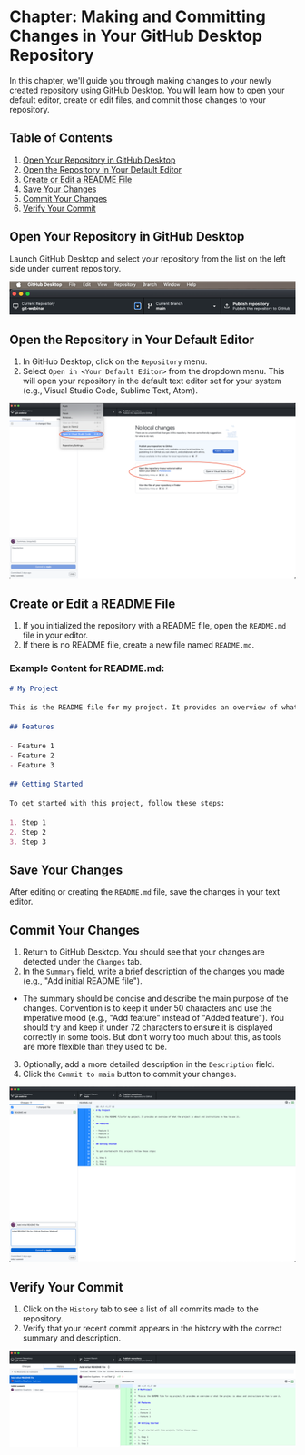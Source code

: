 # Chapter: Making and Committing Changes in Your GitHub Desktop Repository

In this chapter, we'll guide you through making changes to your newly created repository using GitHub Desktop. You will learn how to open your default editor, create or edit files, and commit those changes to your repository.

## Table of Contents

1. [Open Your Repository in GitHub Desktop](#open-your-repository-in-github-desktop)
2. [Open the Repository in Your Default Editor](#open-the-repository-in-your-default-editor)
3. [Create or Edit a README File](#create-or-edit-a-readme-file)
4. [Save Your Changes](#save-your-changes)
5. [Commit Your Changes](#commit-your-changes)
6. [Verify Your Commit](#verify-your-commit)

## Open Your Repository in GitHub Desktop

Launch GitHub Desktop and select your repository from the list on the left side under current repository.

![Image: location of where the current repository list is](fig/open-repo.png)

## Open the Repository in Your Default Editor

1. In GitHub Desktop, click on the `Repository` menu.
2. Select `Open in <Your Default Editor>` from the dropdown menu. This will open your repository in the default text editor set for your system (e.g., Visual Studio Code, Sublime Text, Atom).

![Image: location of where open in external editor is located](fig/open-external-editor.png)

## Create or Edit a README File

1. If you initialized the repository with a README file, open the `README.md` file in your editor.
2. If there is no README file, create a new file named `README.md`.

### Example Content for README.md:

```markdown
# My Project

This is the README file for my project. It provides an overview of what the project is about and instructions on how to use it.

## Features

- Feature 1
- Feature 2
- Feature 3

## Getting Started

To get started with this project, follow these steps:

1. Step 1
2. Step 2
3. Step 3

```

## Save Your Changes

After editing or creating the `README.md` file, save the changes in your text editor.

## Commit Your Changes

1. Return to GitHub Desktop. You should see that your changes are detected under the `Changes` tab.
2. In the `Summary` field, write a brief description of the changes you made (e.g., "Add initial README file").
  - The summary should be concise and describe the main purpose of the changes. Convention is to keep it under 50 characters and use the imperative mood (e.g., "Add feature" instead of "Added feature"). You should try and keep it under 72 characters to ensure it is displayed correctly in some tools. But don't worry too much about this, as tools are more flexible than they used to be. 
3. Optionally, add a more detailed description in the `Description` field.
4. Click the `Commit to main` button to commit your changes.

![Image: Example of first commit message](fig/first-commit.png)

## Verify Your Commit

1. Click on the `History` tab to see a list of all commits made to the repository.
2. Verify that your recent commit appears in the history with the correct summary and description.

![history-tab.png](fig/history-tab.png)
